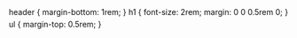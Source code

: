 <!doctype html>
<html lang="en">
<head>
  <meta charset="utf-8" />
  <meta name="viewport" content="width=device-width,initial-scale=1" />
    header { margin-bottom: 1rem; }
    h1 { font-size: 2rem; margin: 0 0 0.5rem 0; }
    ul { margin-top: 0.5rem; }
  </style>
</head>
  <style>
    body {
      margin: 3rem;
      padding: 1rem;
      line-height: 1.6;
      color: #111;
    }

<body>
  <header>
    <h1>Pracheth Gullapalli's First CS193 Homework</h1>
  </header>

  <main>
    <p>A few things I like about CS193:</p>
    <ul>
      <li>Hands-on projects that actually produce an app you can run on a phone or simulator.</li>
      <li>Learning design patterns and architecture that make apps easier to maintain and scale.</li>
      <li>Debugging and problem-solving</li>
      <li>Peer collaboration and sharing different ways to solve the same problem.</li>
    </ul>

  </main>
</body>
</html>
